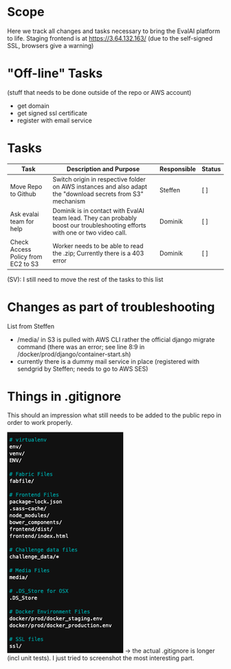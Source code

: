 # Scope
Here we track all changes and tasks necessary to bring the EvalAI platform to life.
Staging frontend is at https://3.64.132.163/ (due to the self-signed SSL, browsers give a warning)

# "Off-line" Tasks
(stuff that needs to be done outside of the repo or AWS account)
- get domain
- get signed ssl certificate
- register with email service

# Tasks
| Task | Description and Purpose | Responsible | Status |
|--|--|--|--|
| Move Repo to Github | Switch origin in respective folder on AWS instances and also adapt the "download secrets from S3" mechanism | Steffen | [ ] |
| Ask evalai team for help | Dominik is in contact with EvalAI team lead. They can probably boost our troubleshooting efforts with one or two video call. | Dominik | [ ] |
| Check Access Policy from EC2 to S3| Worker needs to be able to read the .zip; Currently there is a 403 error | Dominik | [ ] |
(SV): I still need to move the rest of the tasks to this list

# Changes as part of troubleshooting

List from Steffen
- /media/ in S3 is pulled with AWS CLI rather the official django migrate command (there was an error; see line 8:9 in /docker/prod/django/container-start.sh)
- currently there is a dummy mail service in place (registered with sendgrid by Steffen; needs to go to AWS SES)


# Things in .gitignore
This should an impression what still needs to be added to the public repo in order to work properly.

![image.png](/.attachments/image-4dfade01-5c15-4009-8663-104dd054f380.png)
-> the actual .gitignore is longer (incl unit tests). I just tried to screenshot the most interesting part.
